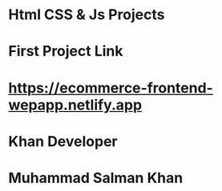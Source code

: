 # Html CSS & Js Projects
# First Project Link
# https://ecommerce-frontend-wepapp.netlify.app 






# Khan Developer
# Muhammad Salman Khan
